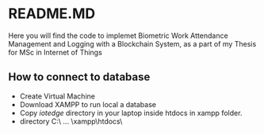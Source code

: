 # README.MD
Here you will find the code to implemet Biometric Work Attendance Management and Logging with a Blockchain System, as a part of my Thesis for MSc in Internet of Things

## How to connect to database
* Create Virtual Machine
* Download XAMPP to run local a database
* Copy *iotedge* directory in your laptop inside htdocs in xampp folder.
* directory C:\ ...  \xampp\htdocs\



